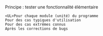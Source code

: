 Principe : tester une fonctionnalité élémentaire

    <UL>Pour chaque module (unité) du programme
    Pour des cas typiques d'utilisation
    Pour des cas extrêmes connus
    Après les corrections de bugs
